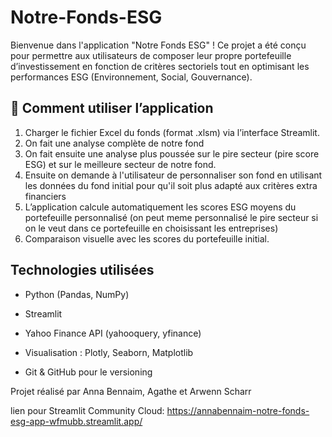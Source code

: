 # Notre-Fonds-ESG

Bienvenue dans l'application "Notre Fonds ESG" ! Ce projet a été conçu pour permettre aux utilisateurs de composer leur propre portefeuille d’investissement en fonction de critères sectoriels tout en optimisant les performances ESG (Environnement, Social, Gouvernance).

## 📁 Comment utiliser l’application
1) Charger le fichier Excel du fonds (format .xlsm) via l’interface Streamlit.
2) On fait une analyse complète de notre fond
3) On fait ensuite une analyse plus poussée sur le pire secteur (pire score ESG) et sur le meilleure secteur de notre fond.
4) Ensuite on demande à l'utilisateur de personnaliser son fond en utilisant les données du fond initial pour qu'il soit plus adapté aux critères extra financiers
5) L’application calcule automatiquement les scores ESG moyens du portefeuille personnalisé (on peut meme personnalisé le pire secteur si on le veut dans ce portefeuille en choisissant les entreprises)
6) Comparaison visuelle avec les scores du portefeuille initial.

## Technologies utilisées
- Python (Pandas, NumPy)

- Streamlit

- Yahoo Finance API (yahooquery, yfinance)

- Visualisation : Plotly, Seaborn, Matplotlib

- Git & GitHub pour le versioning

Projet réalisé par Anna Bennaim, Agathe et Arwenn Scharr

lien pour Streamlit Community Cloud: https://annabennaim-notre-fonds-esg-app-wfmubb.streamlit.app/
